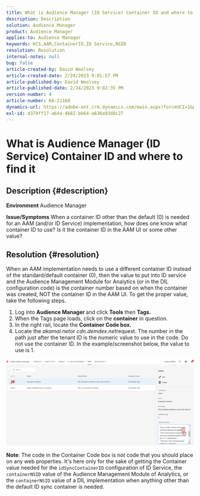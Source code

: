 ```yaml
---
title: What is Audience Manager (ID Service) Container ID and where to find it
description: Description
solution: Audience Manager
product: Audience Manager
applies-to: Audience Manager
keywords: KCS,AAM,ContainerID,ID Service,NSID
resolution: Resolution
internal-notes: null
bug: false
article-created-by: David Woolsey
article-created-date: 2/24/2023 9:01:57 PM
article-published-by: David Woolsey
article-published-date: 2/24/2023 9:02:35 PM
version-number: 4
article-number: KA-21168
dynamics-url: https://adobe-ent.crm.dynamics.com/main.aspx?forceUCI=1&pagetype=entityrecord&etn=knowledgearticle&id=539a2674-86b4-ed11-83fe-6045bd006b25
exl-id: d379ff17-a64a-4682-bb64-a636a93d8c27
---
```

# What is Audience Manager (ID Service) Container ID and where to find it

## Description {#description}

<b>Environment</b>
Audience Manager


<b>Issue/Symptoms</b>
When a container ID other than the default (0) is needed for an AAM (and/or ID Service) implementation, how does one know what container ID to use? Is it the container ID in the AAM UI or some other value?


## Resolution {#resolution}


When an AAM implementation needs to use a different container ID instead of the standard/default container (0), then the value to put into ID service and the Audience Management Module for Analytics (or in the DIL configuration code) is the container number based on when the container was created, NOT the container ID in the AAM UI. To get the proper value, take the following steps.

1. Log into <b>Audience Manager </b>and click <b>Tools</b> then <b>Tags.</b>
2. When the Tags page loads, click on the <b>container</b> in question.
3. In the right rail, locate the <b>Container Code box.</b>
4. Locate the *akamai.net*or *cdn.demdex.net*request. The number in the path just after the tenant ID is the numeric value to use in the code. Do not use the container ID. In the example/screenshot below, the value to use is 1.


![](assets/4768ad75-347c-ed11-81ac-6045bd006a22.png)

<b>Note</b>: The code in the Container Code box is not code that you should place on any web properties. It's here only for the sake of getting the Container value needed for the `idSyncContainerID` configuration of ID Service, the `containerNSID` value of the Audience Management Module of Analytics, or the `containerNSID` value of a DIL implementation when anything other than the default ID sync container is needed.
